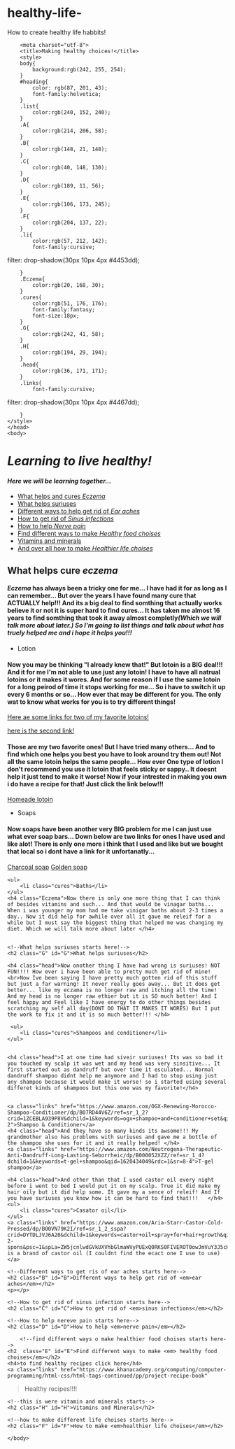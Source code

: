 # healthy-life-
How to create healthy life habbits!
   <!DOCTYPE html>
<html>
    <head>
    
        <meta charset="utf-8">
        <title>Making healthy choices!</title>
        <style>
        body{
            background:rgb(242, 255, 254);
        }
        #heading{
            color: rgb(87, 201, 43);
            font-family:helvetica;
        }
        .list{ 
            color:rgb(240, 152, 240);
        }
        .A{
            color:rgb(214, 206, 58);
        }
        .B{
            color:rgb(148, 21, 148);
        }
        .C{
            color:rgb(40, 148, 130);
        }
        .D{
            color:rgb(189, 11, 56);
        }
        .E{
            color:rgb(106, 173, 245);
        }
        .F{
            color:rgb(204, 137, 22);
        }
        .li{
            color:rgb(57, 212, 142);
            font-family:cursive;
            
filter: drop-shadow(30px 10px 4px #4453dd);


        }
        .Eczema{
            color:rgb(20, 168, 30);
        }
        .cures{
            color:rgb(51, 176, 176);
            font-family:fantasy;
            font-size:18px;
        }
        .G{
            color:rgb(242, 41, 58);
        }
        .H{
            color:rgb(194, 29, 194);
        }
        .head{
            color:rgb(36, 171, 171);
        }
        .links{
            font-family:cursive;
            
filter: drop-shadow(30px 10px 4px #4467dd);


        }
    </style>
    </head>
    <body>
<h1 id="heading"><em>Learning to live healthy!</em></h1>
<h4 class="list"><em>Here we will be learning together...</em></h4>

<!--contents starts here-->
<ul class="li">
    <li ><a href="#A">What helps and cures <em>Eczema</em></a></li>
    <li><a href="#G">What helps suriuses</a></li>
    <li> <a href="#B">Different ways to help get rid of <em>Ear aches </em></a></li>
    <li><a href="#C">How to get rid of <em>Sinus infections</em></a></li>
    <li><a href="#D">How to help <em>Nerve pain</em></a></li>
    <li><a href="#E">Find different ways to make <em>Healthy food choises</em>
   </a> </li>
   <li><a href="#H">Vitamins and minerals</a></li>
    <li><a href="#F">And over all how to make <em>Healthier life choises</em></a></li>
    
</ul>

<!--What helps eczema starts here-->
<h2 class="A" id="A">What helps cure <em>eczema</em></h2>

<h4 class="Eczema"><em>Eczema</em> has  always been a tricky one for me... I have had it for as long as I can remember... But over the years I have found many cure that ACTUALLY help!!! And its a big deal to find somthing that actually works believe it or not it is super hard to find cures... It has taken me almost 16 years to find somthing that took it away almost completly<em>(Which we will talk more about later.) So I'm going to list things and talk about what has truely helped me and i hope it helps you!!!</em></h4>
<ul>
    <li class="cures">Lotion</li>
</ul>
<h4 class="Eczema">Now you may be thinking "I already knew that!" But lotoin is a BIG deal!!! And it for me I'm not able to use just any lotoin! I have to have all natrual lotoins or it makes it wores. And for some reason if I use the same lotoin for a long peirod of time it stops  working for me... So i have to switch it up every 6 months or so... How ever that may be different for you. The only wat to know what works for you is to try different things! </h4>
<a class="links" href="https://www.melaleuca.com/ProductStore/Product?sku=6600">Here ae some links for two  of my favorite lotoins!</a>

<a class="links" href="https://www.farmasius.com/farmasi/product/dr-c-tuna-calendula-sleeping-mask-50-ml-usa/11943">here is the second link!</a>

<h4 class="Eczema">Those are my two favorite ones! But I have tried many others... And to find which one helps you best you  have to look around try them out! Not all the same lotoin helps the same people... How ever One type of lotion I don't recommend you use it lotoin that feels sticky or sappy.. It doesnt help it just tend to make it worse! Now if your intrested in making you own i do have a recipe for that! Just click the link below!!!</h4>

<a class="links" href="https://www.khanacademy.org/computer-programming/coconut-lotoin/5983950584365056">Homeade lotoin</a>

<ul>
    <li class="cures">Soaps</li>
</ul>
<h4 class="Eczema">Now soaps have been another very BIG problem for me I can just use what ever soap bars... Down below are two links for ones I have used and like alot! There is only one more i think that I used and like but we bought that local so i dont have a link for it unfortanatly...</h4>
    <a class="links" href="https://www.amazon.com/SheaMoisture-African-Eczema-Therapy-Medicated/dp/B07Q74C28V/ref=sr_1_10?dchild=1&keywords=eczema+charcoal+oat+soap&qid=1620425233&sr=8-10">Charcoal soap</a>
    <a class="links"  href="https://www.melaleuca.com/ProductStore/Product?sku=117">Golden soap</a>
    
    <ul>
        <li class="cures">Baths</li>
    </ul>
    <h4 class="Eczema">Now there is only one more thing that I can think of besides vitamins and such... And that would be vinagar baths... When i was younger my mom had me take vinigar baths about 2-3 times a day.. Now it did help for awhile over all it gave me releif for a while but I must say the biggest thing that helped me was changing my diet. Which we will talk more about later </h4>
    
    
    <!--What helps suriuses starts here!-->
    <h2 class="G" id="G">What helps suriuses</h2>
    
    <h4 class="head">Now onother thing I have had wrong is suriuses! NOT FUN!!!! How ever i have been able to pretty much get rid of mine! <br>Now Ive been saying I have pretty much gotten rid of this stuff but just a far warning! It never really goes away... But it does get better... like my eczama is no longer raw and itching all the time! And my head is no longer raw ethier but it is SO much better! And I feel happy and Feel like I have energy to do other things besides scratching my self all day(DONT DO THAT IT MAKES IT WORES) But I put the work to fix it and it is so much better!!! </h4> 
    
     <ul>
        <li class="cures">Shampoos and conditioner</li>
    </ul>
    
    
    <h4 class="head">I at one time had siveir suriuses! Its was so bad it you touched my scalp it was wet and my head was very sinsitive... It first started out as dandruff but over time it esculated... Normal dandruff shampoo didnt help me anymore and I had to stop using just any shampoo because it would make it worse! so i started using several differet kinds of shampoos but this one was my favorite!</h4>
    
   
    <a class="links" href="https://www.amazon.com/OGX-Renewing-Morocco-Shampoo-Conditioner/dp/B07RD44V6Z/ref=sr_1_2?crid=1ZCEBLA939P8V&dchild=1&keywords=ogx+shampoo+and+conditioner+set&qid=1620433858&sprefix=ogx%2Caps%2C273&sr=8-2">Shampoo & Conditioner</a>
    <h4 class="head">And they have so many kinds its awsome!!! My grandmother also has problems with suriuses and gave me a bottle of the shampoo she uses for it and it really helped! </h4>
    <a class="links" href="https://www.amazon.com/Neutrogena-Therapeutic-Anti-Dandruff-Long-Lasting-Seborrheic/dp/B000052XZZ/ref=sr_1_4?dchild=1&keywords=t-gel+shampoo&qid=1620434049&rdc=1&sr=8-4">T-gel shampoo</a>
    
    <h4 class="head">And other than that I used castor oil every night before i went to bed I would put it on my scalp. True it did make my hair oily but it did help some. It gave my a sence of releif! And If you have suriuses you know how it can be hard to find that!!!   </h4>
    <ul>
        <li class="cures">Casator oil</li>
    </ul>
    <a class="links" href="https://www.amazon.com/Aria-Starr-Castor-Cold-Pressed/dp/B00VN79K2I/ref=sr_1_2_sspa?crid=DYTDLJVJ6A20&dchild=1&keywords=castor+oil+spray+for+hair+growth&qid=1620434394&sprefix=castor+oil+%2Caps%2C274&sr=8-2-spons&psc=1&spLa=ZW5jcnlwdGVkUXVhbGlmaWVyPUExQ0RKS0FIVEROT0owJmVuY3J5cHRlZElkPUEwMjc3OTc1MllLSEtJSEdaNERKNiZlbmNyeXB0ZWRBZElkPUEwODA5NzQ5MURTWE03V1EzSVZaMiZ3aWRnZXROYW1lPXNwX2F0ZiZhY3Rpb249Y2xpY2tSZWRpcmVjdCZkb05vdExvZ0NsaWNrPXRydWU=">here is a brand of castor oil (I couldnt find the ecact one I use to use)</a>
    
    <!--Different ways to get ris of ear aches starts here-->
    <h2 class="B" id="B">Different ways to help get rid of <em>ear aches</em></h2>
    <p></p>
    
    <!--How to get rid of sinus infection starts here-->
    <h2 class="C" id="C">How to get rid of <em>sinus infections</em></h2>
    
    <!--How to help nereve pain starts here-->
    <h2 class="D" id="D">How to help <em>nerve pain</em></h2>
        
        <!--find different ways o make healthier food choises starts here-->
    <h2  class="E" id="E">Find different ways to make <em> healthy food choises</em></h2>
    <h4>to find healthy recipes click here</h4>
    <a class="links" href="https://www.khanacademy.org/computing/computer-programming/html-css/html-tags-continued/pp/project-recipe-book"
 >Healthy recipes!!!!</a>   
    
    <!--this is were vitamin and minerals starts-->
    <h2 class="H" id="H">Vitamins and Minerals</h2>
    
    <!--how to make different life choises starts here-->
    <h2 class="F" id="F">How to make <em>healthier life choises</em></h2>
    
    </body>
</html>
